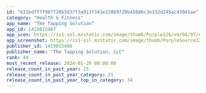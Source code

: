 ```yaml
---
id: "621bd7f77987728b3d37f3a913f341e220b9729b45686c3e332d245ac43941ae"
category: "Health & Fitness"
app_name: "The Tapping Solution"
app_id: 1419815487
app_icon: https://is1-ssl.mzstatic.com/image/thumb/Purple126/v4/94/97/eb/9497eb8b-8a10-02f1-9d0b-8d16ec5ae6c7/AppIcon-0-1x_U007ephone-0-0-0-85-220-0.png/1024x1024bb.png
app_screenshot: https://is1-ssl.mzstatic.com/image/thumb/PurpleSource126/v4/e4/d0/04/e4d004fb-035a-2b32-9160-90015f198579/d868b473-60a8-4b28-bfaa-25b7a7628949_1-iPhone-1284x2778-ts-app-screenshot-08-2023.jpg/1284x2778bb.png
publisher_id: 1419815486
publisher_name: "The Tapping Solution, LLC"
rank: 49
most_recent_release: 2024-01-20 00:00:00
release_count_in_past_year: 15
release_count_in_past_year_category: 21
release_count_in_past_year_top_in_category: 34
---
```

